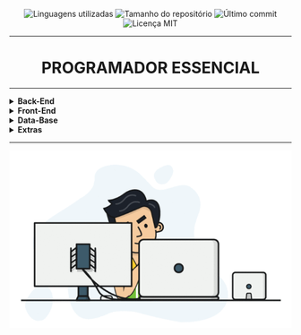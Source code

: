 <p align="center">
    <!-- languages -->
    <img src="https://img.shields.io/github/languages/count/Dev-HideyukiTakahashi/essencial?style=social"
        alt="Linguagens utilizadas">
    <!-- repo size -->
    <img src="https://img.shields.io/github/repo-size/Dev-HideyukiTakahashi/essencial?style=social"
        alt="Tamanho do repositório">
    <!-- last commit -->
    <img src="https://img.shields.io/github/last-commit/Dev-HideyukiTakahashi/essencial?style=social"
        alt="Último commit">
    <!-- licence MIT -->
    <img src="https://img.shields.io/github/license/Dev-HideyukiTakahashi/essencial?style=social" alt="Licença MIT">
</p>
<link rel="stylesheet" type="text/css" href="https://github.com/Dev-HideyukiTakahashi/Essencial/blob/master/src/style.css"/>
<hr>
<h1 align="center">PROGRAMADOR ESSENCIAL</h1>
<hr>

<details>
    <summary><strong>Back-End</strong></summary>
    <br />
    <div align="left">
<!-- JAVA -->
        <table border=1>
            <tr>
                <th colspan="2">Java</th>
            </tr>
            <tr>
                <th colspan="2"></th>
            </tr>
            <tr>
                <th>Tópico</th>
                <th>Status</th>
            </tr>
            <tr>
                <td align="center">Espaço para tópico já aprendido</td>
                <td align="center">✔️</td>
            </tr>
            <tr>
                <td align="center">Espaço para tópico que está em aprendizado</td>
                <td align="center">👨🏻‍🎓📚</td>
            </tr>
            <tr>
                <td align="center">Espaço para tópico que vou aprender no futuro</td>
                <td align="center">🌱</td>
            </tr>
        </table>
    </div>
</details>

<!-- FRONT-END -->
<details>
    <summary><strong>Front-End</strong></summary>
    <br />
    <div align="left">
        <table border=1>
            <tr>
                <th colspan="2">HTML5</th>
            </tr>
            <tr>
                <th colspan="2"></th>
            </tr>
            <tr>
                <th>Tópico</th>
                <th>Status</th>
            </tr>
            <tr>
                <td align="center">Espaço para tópico já aprendido</td>
                <td align="center">✔️</td>
            </tr>
            <tr>
                <td align="center">Espaço para tópico que está em aprendizado</td>
                <td align="center">👨🏻‍🎓📚</td>
            </tr>
            <tr>
                <td align="center">Espaço para tópico que vou aprender no futuro</td>
                <td align="center">🌱</td>
            </tr>
        </table>
    </div>
</details>

<!-- DATA-BASE -->
<details>
    <summary><strong>Data-Base</strong></summary>
    <br />
    <div align="left">
        <table border=1>
            <tr>
                <th colspan="2">MySQL</th>
            </tr>
            <tr>
                <th colspan="2"></th>
            </tr>
            <tr>
                <th>Tópico</th>
                <th>Status</th>
            </tr>
            <tr>
                <td align="center">Espaço para tópico já aprendido</td>
                <td align="center">✔️</td>
            </tr>
            <tr>
                <td align="center">Espaço para tópico que está em aprendizado</td>
                <td align="center">👨🏻‍🎓📚</td>
            </tr>
            <tr>
                <td align="center">Espaço para tópico que vou aprender no futuro</td>
                <td align="center">🌱</td>
            </tr>
        </table>
    </div>
</details>

<!-- EXTRAS -->
<details>
    <summary><strong>Extras</strong></summary>
    <br />
    <div align="left">
        <details>
            <summary><strong>Git-Github</strong></summary>
            <br />
            <table border=1>            
                <tr>
                    <th colspan="2">Github</th>
                </tr>
                <tr>
                    <th colspan="2"></th>
                </tr>
                <tr>
                    <th>Tópico</th>
                    <th>Status</th>
                </tr>
                <tr>
                    <td align="center"><a href="https://github.com/Dev-HideyukiTakahashi/Essencial/blob/master/pasta_essencial/git_github/Markdown.MD">Markdown</a></td>
                    <td align="center">✔️</td>
                </tr>
                <tr>
                    <td align="center">Git Básico</td>
                    <td align="center">✔️</td>
                </tr>
                <tr>
                    <td align="center">Git Intermediário</td>
                    <td align="center">✔️</td>
                </tr>
                <tr>
                    <td align="center">Github</td>
                    <td align="center">✔️</td>
                </tr>
            </table>
        </details>
        <details>
            <summary><strong>Espaço teste</strong></summary>
            <br />
            <table border=1>            
                <tr>
                    <th colspan="2">Github</th>
                </tr>
                <tr>
                    <th colspan="2"></th>
                </tr>
                <tr>
                    <th>Tópico</th>
                    <th>Status</th>
                </tr>
                <tr>
                    <td align="center">Espaço para tópico já aprendido</td>
                    <td align="center">✔️</td>
                </tr>    
                <tr>
                    <td align="center">Espaço para tópico que está em aprendizado</td>
                    <td align="center">👨🏻‍🎓📚</td>
                </tr>
                <tr>
                    <td align="center">Espaço para tópico que vou aprender no futuro</td>
                    <td align="center">🌱</td>
                </tr>
            </table>
        </details>
        <details>
            <summary><strong>Espaço teste</strong></summary>
            <table border=1>            
                <tr>
                    <th colspan="2">Github</th>
                </tr>
                <tr>
                    <th colspan="2"></th>
                </tr>
                <tr>
                    <th>Tópico</th>
                    <th>Status</th>
                </tr>
                <tr>
                    <td align="center">Espaço para tópico já aprendido</td>
                    <td align="center">✔️</td>
                </tr>    
                <tr>
                    <td align="center">Espaço para tópico que está em aprendizado</td>
                    <td align="center">👨🏻‍🎓📚</td>
                </tr>
                <tr>
                    <td align="center">Espaço para tópico que vou aprender no futuro</td>
                    <td align="center">🌱</td>
                </tr>
            </table>
        </details>        
    </div>
</details>
<hr>
<!--IMAGEM-->
<p align="center">
    <img src="/src/img/programador.gif" alt="programador">
</p>